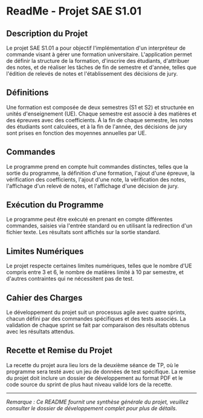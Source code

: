 # ReadMe - Projet SAE S1.01

## Description du Projet

Le projet SAE S1.01 a pour objectif l'implémentation d'un interpréteur de commande visant à gérer une formation universitaire. L'application permet de définir la structure de la formation, d'inscrire des étudiants, d'attribuer des notes, et de réaliser les tâches de fin de semestre et d'année, telles que l'édition de relevés de notes et l'établissement des décisions de jury.

## Définitions

Une formation est composée de deux semestres (S1 et S2) et structurée en unités d'enseignement (UE). Chaque semestre est associé à des matières et des épreuves avec des coefficients. À la fin de chaque semestre, les notes des étudiants sont calculées, et à la fin de l'année, des décisions de jury sont prises en fonction des moyennes annuelles par UE.

## Commandes

Le programme prend en compte huit commandes distinctes, telles que la sortie du programme, la définition d'une formation, l'ajout d'une épreuve, la vérification des coefficients, l'ajout d'une note, la vérification des notes, l'affichage d'un relevé de notes, et l'affichage d'une décision de jury.

## Exécution du Programme

Le programme peut être exécuté en prenant en compte différentes commandes, saisies via l'entrée standard ou en utilisant la redirection d'un fichier texte. Les résultats sont affichés sur la sortie standard.

## Limites Numériques

Le projet respecte certaines limites numériques, telles que le nombre d'UE compris entre 3 et 6, le nombre de matières limité à 10 par semestre, et d'autres contraintes qui ne nécessitent pas de test.

## Cahier des Charges

Le développement du projet suit un processus agile avec quatre sprints, chacun défini par des commandes spécifiques et des tests associés. La validation de chaque sprint se fait par comparaison des résultats obtenus avec les résultats attendus.

## Recette et Remise du Projet

La recette du projet aura lieu lors de la deuxième séance de TP, où le programme sera testé avec un jeu de données de test spécifique. La remise du projet doit inclure un dossier de développement au format PDF et le code source du sprint de plus haut niveau validé lors de la recette.

---

*Remarque : Ce README fournit une synthèse générale du projet, veuillez consulter le dossier de développement complet pour plus de détails.*
